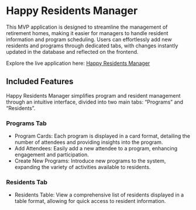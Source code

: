 # Happy Residents Manager

This MVP application is designed to streamline the management of retirement homes, making it easier for managers to handle resident information and program scheduling. Users can effortlessly add new residents and programs through dedicated tabs, with changes instantly updated in the database and reflected on the frontend.

Explore the live application here: [Happy Residents Manager](https://maythura.github.io/happy-residents-manager/)

## Included Features

Happy Residents Manager simplifies program and resident management through an intuitive interface, divided into two main tabs: “Programs” and “Residents”.

### Programs Tab

- Program Cards: Each program is displayed in a card format, detailing the number of attendees and providing insights into the program.
- Add Attendees: Easily add a new attendee to a program, enhancing engagement and participation.
- Create New Programs: Introduce new programs to the system, expanding the variety of activities available to residents.

### Residents Tab
- Residents Table: View a comprehensive list of residents displayed in a table format, allowing for quick access to resident information.
